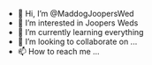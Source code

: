 - 👋 Hi, I’m @MaddogJoopersWed
- 👀 I’m interested in Joopers Weds
- 🌱 I’m currently learning everything
- 💞️ I’m looking to collaborate on ...
- 📫 How to reach me ...

<!---
MaddogJoopersWed/MaddogJoopersWed is a ✨ special ✨ repository because its `README.md` (this file) appears on your GitHub profile.
You can click the Preview link to take a look at your changes.
--->
